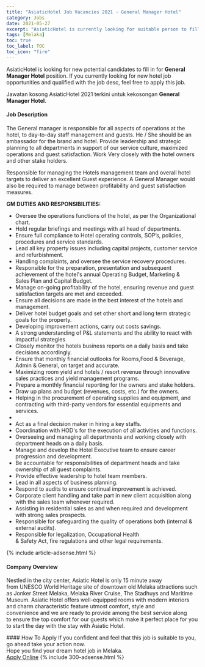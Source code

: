 ```yaml
---
title: "AsiaticHotel Job Vacancies 2021 - General Manager Hotel" 
category: Jobs 
date: 2021-05-27 
excerpt: "AsiaticHotel is currently looking for suitable person to fill in the General Manager Hotel which positioned at Melaka" 
tags: [Melaka] 
toc: true 
toc_label: TOC 
toc_icon: "fire" 
--- 
```


<p>AsiaticHotel is looking for new potential candidates to fill in for <b>General Manager Hotel</b> position. If you currently looking for new hotel job opportunities and qualified with the job desc, feel free to apply this job.
</p>Jawatan kosong AsiaticHotel 2021 terkini untuk kekosongan <b>General Manager Hotel</b>. 
<div><div><h4>Job Description</h4></div><div><div><span><div><p>The General manager is responsible for all aspects of operations at the hotel, to day-to-day staff management and&#160;guests. He / She should be an ambassador for the brand and hotel. Provide leadership and strategic planning to all departments in support of our service culture, maximized operations and guest satisfaction. Work Very closely with the hotel owners and other stake holders.</p><p>Responsible for managing the Hotels management team and overall hotel targets to deliver an excellent Guest experience. A General Manager would also be required to manage between profitability and guest satisfaction measures.</p><p><strong>GM DUTIES AND RESPONSIBILITIES:</strong></p><ul><li>Oversee the operations&#160;functions&#160;of the hotel, as per the Organizational chart.</li><li>Hold regular briefings and meetings with all head of departments.</li><li>Ensure full compliance to Hotel operating controls, SOP&#8217;s, policies, procedures and service standards.</li><li>Lead all key property issues including capital projects, customer service and refurbishment.</li><li>Handling complaints, and oversee the service recovery procedures.</li><li>Responsible for the preparation, presentation and subsequent achievement of the hotel's annual Operating Budget,&#160;Marketing&#160;&amp; Sales&#160;Plan&#160;and Capital Budget.</li><li>Manage on-going profitability of the hotel, ensuring revenue and guest satisfaction targets are met and exceeded.</li><li>Ensure all decisions are made in the best interest of the hotels and management.</li><li>Deliver hotel budget goals and&#160;set&#160;other&#160;short&#160;and long term strategic goals for the property.</li><li>Developing improvement actions, carry out costs savings.</li><li>A strong understanding of P&amp;L statements and the ability to react with impactful strategies</li><li>Closely monitor the&#160;hotels business reports&#160;on a daily basis and take decisions accordingly.&#160;</li><li>Ensure that monthly financial outlooks for Rooms,Food &amp; Beverage, Admin &amp; General, on target and accurate.</li><li>Maximizing room yield and hotels /&#160;resort&#160;revenue through innovative sales practices and yield management programs.</li><li>Prepare a monthly financial reporting for the owners and stake holders.</li><li>Draw up plans and budget (revenues, costs, etc.) for the owners.</li><li>Helping in the procurement of operating supplies and equipment, and contracting with third-party vendors for essential equipments and services.</li><li><br></li><li>Act as a final decision maker in hiring a key staffs.</li><li>Coordination with HOD's for the execution of all activities and functions.</li><li>Overseeing and managing all departments and working closely with department heads on a daily basis.</li><li>Manage and develop the Hotel Executive team to ensure career progression and development.</li><li>Be accountable for responsibilities of department heads and take ownership of all guest complaints.</li><li>Provide effective leadership to hotel team members.</li><li>Lead in all aspects of business planning.</li><li>Respond to audits to ensure continual improvement is achieved.</li><li>Corporate client handling and take part in new client acquisition along with the sales team whenever required.</li><li>Assisting in residential sales as and when required and development with strong sales prospects.</li><li>Responsible for safeguarding the quality of operations both (internal &amp; external audits).</li><li>Responsible for legalization, Occupational Health &amp;&#160;Safety&#160;Act,&#160;fire&#160;regulations and other legal requirements.</li></ul></div></span></div></div></div> 
{% include article-adsense.html %} 
<div><div><h4>Company Overview</h4></div><div><div><span><div><p><span>Nestled in the city center, Asiatic Hotel is only 15 minute away from&#160;UNESCO World Heritage site of downtown old Melaka attractions&#160;such as&#160;Jonker Street Melaka, Melaka River Cruise, The Stadhuys&#160;and Maritime Museum.&#160;Asiatic Hotel&#160;offers&#160;well-equipped rooms with modern interiors and&#160;charm characteristic feature utmost comfort, style and convenience&#160;and we are ready to provide&#160;among the best service along to&#160;ensure the top comfort for our guests which make it perfect place for you to start the day with the stay with Asiatic Hotel.&#160;</span></p></div></span></div></div></div> 
#### How To Apply 
If you confident and feel that this job is suitable to you, go ahead take your action now. <br/> 
Hope you find your dream hotel job in Melaka. <br/> 
<a href="https://www.jobstreet.com.my/en/job/general-manager-hotel-4575680?jobId=jobstreet-my-job-4575680" class="btn btn--info" target="_blank" rel="nofollow noopenner">Apply Online</a> 
{% include 300-adsense.html %} 